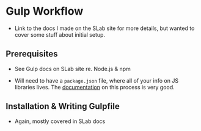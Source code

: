 # Gulp Workflow

- Link to the docs I made on the SLab site for more details, but wanted to cover some stuff about initial setup.

## Prerequisites

- See Gulp docs on SLab site re. Node.js & npm

- Will need to have a `package.json` file, where all of your info on JS libraries lives. The [documentation](https://docs.npmjs.com/getting-started/using-a-package.json) on this process is very good.

## Installation & Writing Gulpfile

- Again, mostly covered in SLab docs